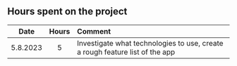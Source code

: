 
<h2>Hours spent on the project</h2>
  
| Date | Hours | Comment |
|:--:|:--:|:--|	
|5.8.2023|5|Investigate what technologies to use, create a rough feature list of the app|
